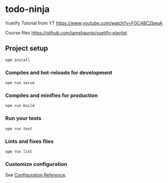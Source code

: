 # todo-ninja

Vuetify Tutorial from YT
https://www.youtube.com/watch?v=FGC48C2beoA

Course files
https://github.com/iamshaunjp/vuetify-playlist

## Project setup
```
npm install
```

### Compiles and hot-reloads for development
```
npm run serve
```

### Compiles and minifies for production
```
npm run build
```

### Run your tests
```
npm run test
```

### Lints and fixes files
```
npm run lint
```

### Customize configuration
See [Configuration Reference](https://cli.vuejs.org/config/).
